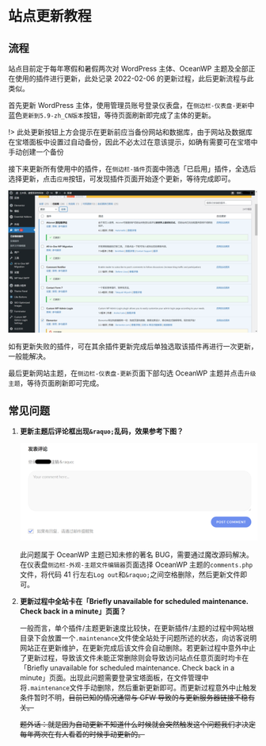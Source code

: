 # 站点更新教程

## 流程

站点目前定于每年寒假和暑假两次对 WordPress 主体、OceanWP 主题及全部正在使用的插件进行更新，此处记录 2022-02-06 的更新过程，此后更新流程与此类似。

首先更新 WordPress 主体，使用管理员账号登录仪表盘，在`侧边栏-仪表盘-更新`中蓝色`更新到5.9-zh_CN版本`按钮，等待页面刷新即完成了主体的更新。

!> 此处更新按钮上方会提示在更新前应当备份网站和数据库，由于网站及数据库在宝塔面板中设置过自动备份，因此不必太过在意该提示，如确有需要可在宝塔中手动创建一个备份

接下来更新所有使用中的插件，在`侧边栏-插件`页面中筛选「已启用」插件，全选后选择更新，点击`应用`按钮，可发现插件页面开始逐个更新，等待完成即可。

![插件更新页面](./image/update-1.png)

如有更新失败的插件，可在其余插件更新完成后单独选取该插件再进行一次更新，一般能解决。

最后更新网站主题，在`侧边栏-仪表盘-更新`页面下部勾选 OceanWP 主题并点击`升级主题`，等待页面刷新即可完成。

## 常见问题

1. **更新主题后评论框出现`&raquo;`乱码，效果参考下图？**

   ![raquobug](./image/update-2.png)

   此问题属于 OceanWP 主题已知未修的著名 BUG，需要通过魔改源码解决。在仪表盘`侧边栏-外观-主题文件编辑器`页面选择 OceanWP 主题的`comments.php`文件，将代码 41 行左右`Log out`和`&raquo;`之间空格删除，然后更新文件即可。

2. **更新过程中全站卡在「Briefly unavailable for scheduled maintenance. Check back in a minute」页面？**

   一般而言，单个插件/主题更新速度比较快，在更新插件/主题的过程中网站根目录下会放置一个`.maintenance`文件使全站处于问题所述的状态，向访客说明网站正在更新维护，在更新完成后该文件会自动删除。若更新过程中意外中止了更新过程，导致该文件未能正常删除则会导致访问站点任意页面时均卡在「Briefly unavailable for scheduled maintenance. Check back in a minute」页面。出现此问题需要登录宝塔面板，在文件管理中将`.maintenance`文件手动删除，然后重新更新即可。而更新过程意外中止触发条件暂时不明，~~目前已知的情况通常与 GFW 导致的与更新服务器链接不稳有关。~~

   ~~题外话：就是因为自动更新不知道什么时候就会突然触发这个问题我们才决定每年两次在有人看着的时候手动更新的。~~